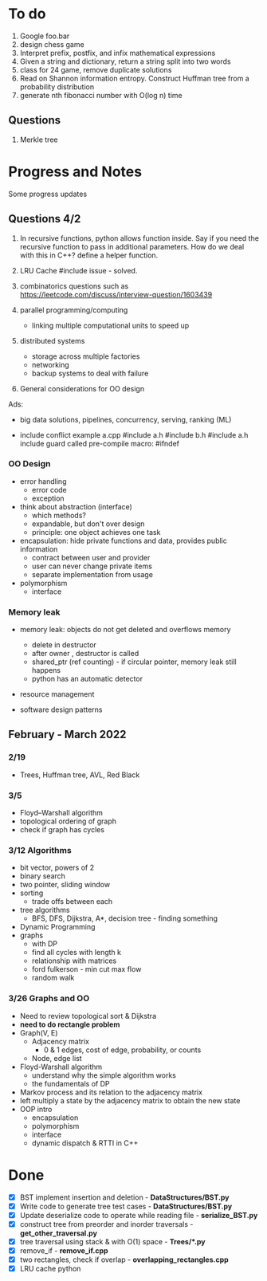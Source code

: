 # To do
1. Google foo.bar
2. design chess game
3. Interpret prefix, postfix, and infix mathematical expressions
4. Given a string and dictionary, return a string split into two words
5. class for 24 game, remove duplicate solutions
6. Read on Shannon information entropy. Construct Huffman tree from a probability distribution
7. generate nth fibonacci number with O(log n) time

## Questions
1. Merkle tree


# Progress and Notes
Some progress updates

## Questions 4/2
1. In recursive functions, python allows function inside. Say if you need the recursive function to pass in additional parameters. How do we deal with this in C++? define a helper function.
2. LRU Cache #include issue - solved.
3. combinatorics questions such as https://leetcode.com/discuss/interview-question/1603439
4. parallel programming/computing
   - linking multiple computational units to speed up

5. distributed systems
   - storage across multiple factories
   - networking
   - backup systems to deal with failure
6. General considerations for OO design


Ads:
- big data solutions, pipelines, concurrency, serving, ranking (ML)

* include conflict example
  a.cpp
    #include a.h
    #include b.h
      #include a.h
  include guard called pre-compile macro: #ifndef

### OO Design
- error handling
  - error code
  - exception
- think about abstraction (interface)
  - which methods?
  - expandable, but don't over design
  - principle: one object achieves one task
- encapsulation: hide private functions and data, provides public information
  - contract between user and provider
  - user can never change private items
  - separate implementation from usage
- polymorphism
  - interface

### Memory leak
- memory leak: objects do not get deleted and overflows memory
  - delete in destructor
  - after owner , destructor is called
  - shared_ptr (ref counting) - if circular pointer, memory leak still happens
  - python has an automatic detector

- resource management
- software design patterns

## February - March 2022
### 2/19
- Trees, Huffman tree, AVL, Red Black

### 3/5
- Floyd–Warshall algorithm
- topological ordering of graph
- check if graph has cycles

### 3/12 Algorithms
- bit vector, powers of 2
- binary search
- two pointer, sliding window
- sorting
  - trade offs between each
- tree algorithms
  - BFS, DFS, Dijkstra, A*, decision tree - finding something
- Dynamic Programming
- graphs
  - with DP
  - find all cycles with length k
  - relationship with matrices
  - ford fulkerson - min cut max flow
  - random walk

### 3/26 Graphs and OO
- Need to review topological sort & Dijkstra
- **need to do rectangle problem**
- Graph(V, E)
  - Adjacency matrix
    - 0 & 1 edges, cost of edge, probability, or counts
  - Node, edge list
- Floyd-Warshall algorithm
  - understand why the simple algorithm works
  - the fundamentals of DP
- Markov process and its relation to the adjacency matrix
- left multiply a state by the adjacency matrix to obtain the new state
- OOP intro
  - encapsulation
  - polymorphism
  - interface
  - dynamic dispatch & RTTI in C++

# Done
- [x] BST implement insertion and deletion - **DataStructures/BST.py**
- [x] Write code to generate tree test cases - **DataStructures/BST.py**
- [x] Update deserialize code to operate while reading file - **serialize_BST.py**
- [x] construct tree from preorder and inorder traversals - **get_other_traversal.py**
- [x] tree traversal using stack & with O(1) space - **Trees/*.py**
- [x] remove_if - **remove_if.cpp**
- [x] two rectangles, check if overlap - **overlapping_rectangles.cpp**
- [x] LRU cache python